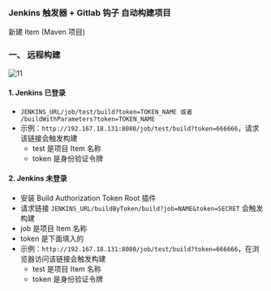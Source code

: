 ### Jenkins 触发器 + Gitlab 钩子  自动构建项目
新建 Item (Maven 项目)
### 一、 远程构建
![11](https://fgq233.github.io/imgs/jenkins/011.png)

#### 1. Jenkins 已登录
* `JENKINS_URL/job/test/build?token=TOKEN_NAME 或者 /buildWithParameters?token=TOKEN_NAME`
* 示例：`http://192.167.18.131:8080/job/test/build?token=666666`，请求该链接会触发构建 
  * test 是项目 Item 名称
  * token 是身份验证令牌


#### 2. Jenkins 未登录
* 安装 Build Authorization Token Root 插件 
* 请求链接 `JENKINS_URL/buildByToken/build?job=NAME&token=SECRET` 会触发构建
* job 是项目 Item 名称
* token 是下面填入的
* 示例：`http://192.167.18.131:8080/job/test/build?token=666666`，在浏览器访问该链接会触发构建
  * test 是项目 Item 名称
  * token 是身份验证令牌
